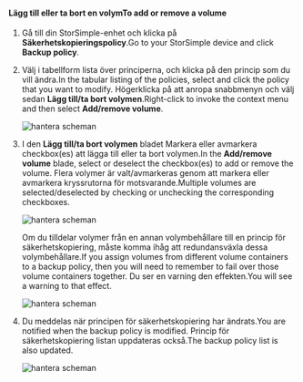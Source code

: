 <!--author=alkohli last changed: 01/02/17-->


#### <a name="to-add-or-remove-a-volume"></a><span data-ttu-id="4fe9c-101">Lägg till eller ta bort en volym</span><span class="sxs-lookup"><span data-stu-id="4fe9c-101">To add or remove a volume</span></span>

1. <span data-ttu-id="4fe9c-102">Gå till din StorSimple-enhet och klicka på **Säkerhetskopieringspolicy**.</span><span class="sxs-lookup"><span data-stu-id="4fe9c-102">Go to your StorSimple device and click **Backup policy**.</span></span>

2. <span data-ttu-id="4fe9c-103">Välj i tabellform lista över principerna, och klicka på den princip som du vill ändra.</span><span class="sxs-lookup"><span data-stu-id="4fe9c-103">In the tabular listing of the policies, select and click the policy that you want to modify.</span></span> <span data-ttu-id="4fe9c-104">Högerklicka på att anropa snabbmenyn och välj sedan **Lägg till/ta bort volymen**.</span><span class="sxs-lookup"><span data-stu-id="4fe9c-104">Right-click to invoke the context menu and then select **Add/remove volume**.</span></span>

    ![hantera scheman](./media/storsimple-8000-add-remove-volume-backup-policy-u2/addvolbupol1.png)

3. <span data-ttu-id="4fe9c-106">I den **Lägg till/ta bort volymen** bladet Markera eller avmarkera checkbox(es) att lägga till eller ta bort volymen.</span><span class="sxs-lookup"><span data-stu-id="4fe9c-106">In the **Add/remove volume** blade, select or deselect the checkbox(es) to add or remove the volume.</span></span> <span data-ttu-id="4fe9c-107">Flera volymer är valt/avmarkeras genom att markera eller avmarkera kryssrutorna för motsvarande.</span><span class="sxs-lookup"><span data-stu-id="4fe9c-107">Multiple volumes are selected/deselected by checking or unchecking the corresponding checkboxes.</span></span>

    ![hantera scheman](./media/storsimple-8000-add-remove-volume-backup-policy-u2/addvolbupol3.png)

    <span data-ttu-id="4fe9c-109">Om du tilldelar volymer från en annan volymbehållare till en princip för säkerhetskopiering, måste komma ihåg att redundansväxla dessa volymbehållare.</span><span class="sxs-lookup"><span data-stu-id="4fe9c-109">If you assign volumes from different volume containers to a backup policy, then you will need to remember to fail over those volume containers together.</span></span> <span data-ttu-id="4fe9c-110">Du ser en varning den effekten.</span><span class="sxs-lookup"><span data-stu-id="4fe9c-110">You will see a warning to that effect.</span></span>

    ![hantera scheman](./media/storsimple-8000-add-remove-volume-backup-policy-u2/addvolbupol2.png)

4. <span data-ttu-id="4fe9c-112">Du meddelas när principen för säkerhetskopiering har ändrats.</span><span class="sxs-lookup"><span data-stu-id="4fe9c-112">You are notified when the backup policy is modified.</span></span> <span data-ttu-id="4fe9c-113">Princip för säkerhetskopiering listan uppdateras också.</span><span class="sxs-lookup"><span data-stu-id="4fe9c-113">The backup policy list is also updated.</span></span>

    ![hantera scheman](./media/storsimple-8000-add-remove-volume-backup-policy-u2/addvolbupol6.png)




